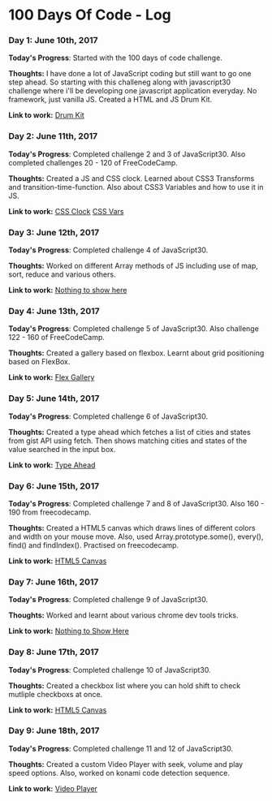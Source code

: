 # 100 Days Of Code - Log

### Day 1: June 10th, 2017

**Today's Progress**: Started with the 100 days of code challenge.

**Thoughts:** I have done a lot of JavaScript coding but still want to go one step ahead. So starting with this challeneg along with javascript30 challenge where i'll be developing one javascript application everyday. No framework, just vanilla JS.
Created a HTML and JS Drum Kit.

**Link to work:** [Drum Kit](http://arkpod.in/JavaScript30/01%20-%20JavaScript%20Drum%20Kit/index.html)


### Day 2: June 11th, 2017

**Today's Progress**: Completed challenge 2 and 3 of JavaScript30. Also completed challenges 20 - 120 of FreeCodeCamp.

**Thoughts:** Created a JS and CSS clock. Learned about CSS3 Transforms and transition-time-function. Also about CSS3 Variables and how to use it in JS.

**Link to work:** 
[CSS Clock](http://arkpod.in/JavaScript30/02%20-%20JS%20and%20CSS%20Clock/index.html)
[CSS Vars](http://arkpod.in/JavaScript30/03%20-%20CSS%20Variables/index.html)


### Day 3: June 12th, 2017

**Today's Progress**: Completed challenge 4 of JavaScript30.

**Thoughts:** Worked on different Array methods of JS including use of map, sort, reduce and various others.

**Link to work:** [Nothing to show here](#)


### Day 4: June 13th, 2017

**Today's Progress**: Completed challenge 5 of JavaScript30. Also challenge 122 - 160 of FreeCodeCamp.

**Thoughts:** Created a gallery based on flexbox. Learnt about grid positioning based on FlexBox.

**Link to work:** [Flex Gallery](http://arkpod.in/JavaScript30/05%20-%20Flex%20Panel%20Gallery/index.html)


### Day 5: June 14th, 2017

**Today's Progress**: Completed challenge 6 of JavaScript30. 

**Thoughts:** Created a type ahead which fetches a list of cities and states from gist API using fetch. Then shows matching cities and states of the value searched in the input box.

**Link to work:** [Type Ahead](http://arkpod.in/JavaScript30/06%20-%20Type%20Ahead/index.html)


### Day 6: June 15th, 2017

**Today's Progress**: Completed challenge 7 and 8 of JavaScript30. Also 160 - 190 from freecodecamp.

**Thoughts:** Created a HTML5 canvas which draws lines of different colors and width on your mouse move. Also, used Array.prototype.some(), every(), find() and findIndex(). Practised on freecodecamp.

**Link to work:** [HTML5 Canvas](http://arkpod.in/JavaScript30/08%20-%20Fun%20with%20HTML5%20Canvas/index.html)


### Day 7: June 16th, 2017

**Today's Progress**: Completed challenge 9 of JavaScript30.

**Thoughts:** Worked and learnt about various chrome dev tools tricks.

**Link to work:** [Nothing to Show Here](#)


### Day 8: June 17th, 2017

**Today's Progress**: Completed challenge 10 of JavaScript30.

**Thoughts:** Created a checkbox list where you can hold shift to check mutliple checkboxs at once.

**Link to work:** [HTML5 Canvas](http://arkpod.in/JavaScript30/10%20-%20Hold%20Shift%20and%20Check%20Checkboxes/index.html)


### Day 9: June 18th, 2017

**Today's Progress**: Completed challenge 11 and 12 of JavaScript30.

**Thoughts:** Created a custom Video Player with seek, volume and play speed options. Also, worked on konami code detection sequence.

**Link to work:** [Video Player](http://arkpod.in/JavaScript30/11%20-%20Custom%20Video%20Player/index.html)
